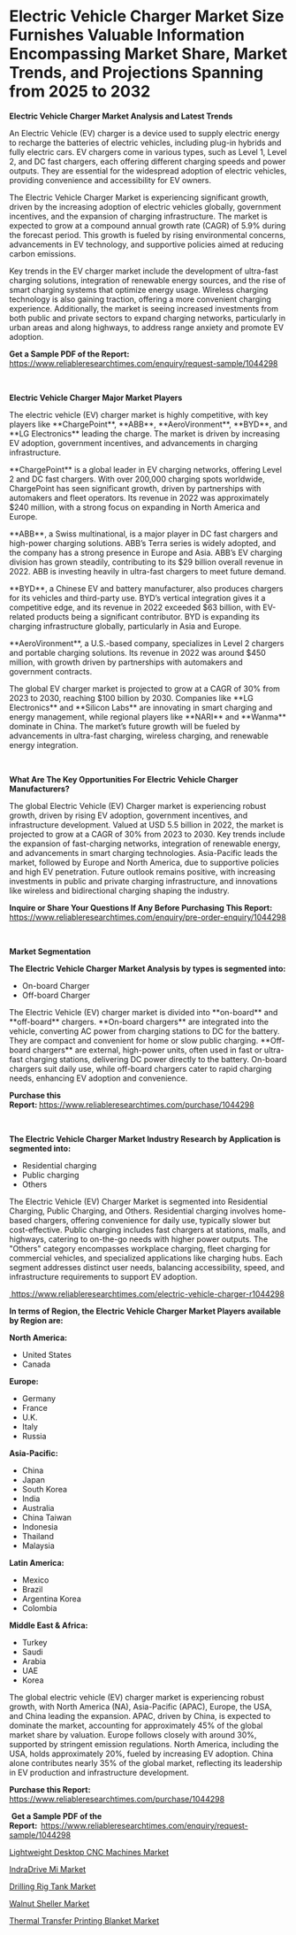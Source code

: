 <p><h1>Electric Vehicle Charger Market Size Furnishes Valuable Information Encompassing Market Share, Market Trends, and Projections Spanning from 2025 to 2032</h1></p><p><strong>Electric Vehicle Charger Market Analysis and Latest Trends</strong></p>
<p><p>An Electric Vehicle (EV) charger is a device used to supply electric energy to recharge the batteries of electric vehicles, including plug-in hybrids and fully electric cars. EV chargers come in various types, such as Level 1, Level 2, and DC fast chargers, each offering different charging speeds and power outputs. They are essential for the widespread adoption of electric vehicles, providing convenience and accessibility for EV owners.</p><p>The Electric Vehicle Charger Market is experiencing significant growth, driven by the increasing adoption of electric vehicles globally, government incentives, and the expansion of charging infrastructure. The market is expected to grow at a compound annual growth rate (CAGR) of 5.9% during the forecast period. This growth is fueled by rising environmental concerns, advancements in EV technology, and supportive policies aimed at reducing carbon emissions.</p><p>Key trends in the EV charger market include the development of ultra-fast charging solutions, integration of renewable energy sources, and the rise of smart charging systems that optimize energy usage. Wireless charging technology is also gaining traction, offering a more convenient charging experience. Additionally, the market is seeing increased investments from both public and private sectors to expand charging networks, particularly in urban areas and along highways, to address range anxiety and promote EV adoption.</p></p>
<p><strong>Get a Sample PDF of the Report:&nbsp;</strong> <a href="https://www.reliableresearchtimes.com/enquiry/request-sample/1044298?utm_campaign=2035&utm_medium=2&utm_source=Github&utm_content=ia&utm_term=22012025&utm_id=electric-vehicle-charger">https://www.reliableresearchtimes.com/enquiry/request-sample/1044298</a></p>
<p>&nbsp;</p>
<p><strong>Electric Vehicle Charger Major Market Players</strong></p>
<p><p>The electric vehicle (EV) charger market is highly competitive, with key players like **ChargePoint**, **ABB**, **AeroVironment**, **BYD**, and **LG Electronics** leading the charge. The market is driven by increasing EV adoption, government incentives, and advancements in charging infrastructure.</p><p>**ChargePoint** is a global leader in EV charging networks, offering Level 2 and DC fast chargers. With over 200,000 charging spots worldwide, ChargePoint has seen significant growth, driven by partnerships with automakers and fleet operators. Its revenue in 2022 was approximately $240 million, with a strong focus on expanding in North America and Europe.</p><p>**ABB**, a Swiss multinational, is a major player in DC fast chargers and high-power charging solutions. ABB’s Terra series is widely adopted, and the company has a strong presence in Europe and Asia. ABB’s EV charging division has grown steadily, contributing to its $29 billion overall revenue in 2022. ABB is investing heavily in ultra-fast chargers to meet future demand.</p><p>**BYD**, a Chinese EV and battery manufacturer, also produces chargers for its vehicles and third-party use. BYD’s vertical integration gives it a competitive edge, and its revenue in 2022 exceeded $63 billion, with EV-related products being a significant contributor. BYD is expanding its charging infrastructure globally, particularly in Asia and Europe.</p><p>**AeroVironment**, a U.S.-based company, specializes in Level 2 chargers and portable charging solutions. Its revenue in 2022 was around $450 million, with growth driven by partnerships with automakers and government contracts.</p><p>The global EV charger market is projected to grow at a CAGR of 30% from 2023 to 2030, reaching $100 billion by 2030. Companies like **LG Electronics** and **Silicon Labs** are innovating in smart charging and energy management, while regional players like **NARI** and **Wanma** dominate in China. The market’s future growth will be fueled by advancements in ultra-fast charging, wireless charging, and renewable energy integration.</p></p>
<p>&nbsp;</p>
<p><strong>What Are The Key Opportunities For Electric Vehicle Charger Manufacturers?</strong></p>
<p><p>The global Electric Vehicle (EV) Charger market is experiencing robust growth, driven by rising EV adoption, government incentives, and infrastructure development. Valued at USD 5.5 billion in 2022, the market is projected to grow at a CAGR of 30% from 2023 to 2030. Key trends include the expansion of fast-charging networks, integration of renewable energy, and advancements in smart charging technologies. Asia-Pacific leads the market, followed by Europe and North America, due to supportive policies and high EV penetration. Future outlook remains positive, with increasing investments in public and private charging infrastructure, and innovations like wireless and bidirectional charging shaping the industry.</p></p>
<p><strong>Inquire or Share Your Questions If Any Before Purchasing This Report:</strong> <a href="https://www.reliableresearchtimes.com/enquiry/pre-order-enquiry/1044298?utm_campaign=2035&utm_medium=2&utm_source=Github&utm_content=ia&utm_term=22012025&utm_id=electric-vehicle-charger">https://www.reliableresearchtimes.com/enquiry/pre-order-enquiry/1044298</a></p>
<p>&nbsp;</p>
<p><strong>Market Segmentation</strong></p>
<p><strong>The Electric Vehicle Charger Market Analysis by types is segmented into:</strong></p>
<p><ul><li>On-board Charger</li><li>Off-board Charger</li></ul></p>
<p><p>The Electric Vehicle (EV) charger market is divided into **on-board** and **off-board** chargers. **On-board chargers** are integrated into the vehicle, converting AC power from charging stations to DC for the battery. They are compact and convenient for home or slow public charging. **Off-board chargers** are external, high-power units, often used in fast or ultra-fast charging stations, delivering DC power directly to the battery. On-board chargers suit daily use, while off-board chargers cater to rapid charging needs, enhancing EV adoption and convenience.</p></p>
<p><strong>Purchase this Report:&nbsp;</strong><a href="https://www.reliableresearchtimes.com/purchase/1044298?utm_campaign=2035&utm_medium=2&utm_source=Github&utm_content=ia&utm_term=22012025&utm_id=electric-vehicle-charger">https://www.reliableresearchtimes.com/purchase/1044298</a></p>
<p>&nbsp;</p>
<p><strong>The Electric Vehicle Charger Market Industry Research by Application is segmented into:</strong></p>
<p><ul><li>Residential charging</li><li>Public charging</li><li>Others</li></ul></p>
<p><p>The Electric Vehicle (EV) Charger Market is segmented into Residential Charging, Public Charging, and Others. Residential charging involves home-based chargers, offering convenience for daily use, typically slower but cost-effective. Public charging includes fast chargers at stations, malls, and highways, catering to on-the-go needs with higher power outputs. The "Others" category encompasses workplace charging, fleet charging for commercial vehicles, and specialized applications like charging hubs. Each segment addresses distinct user needs, balancing accessibility, speed, and infrastructure requirements to support EV adoption.</p></p>
<p><a href="https://www.reliableresearchtimes.com/electric-vehicle-charger-r1044298?utm_campaign=2035&utm_medium=2&utm_source=Github&utm_content=ia&utm_term=22012025&utm_id=electric-vehicle-charger">&nbsp;https://www.reliableresearchtimes.com/electric-vehicle-charger-r1044298</a></p>
<p><strong>In terms of Region, the Electric Vehicle Charger Market Players available by Region are:</strong></p>
<p>
    <p> <strong> North America: </strong>
        <ul>
            <li>United States</li>
            <li>Canada</li>
        </ul>
        </p> 
    <p> <strong> Europe: </strong>
        <ul>
            <li>Germany</li>
            <li>France</li>
            <li>U.K.</li>
            <li>Italy</li>
            <li>Russia</li>
        </ul>
        </p> 
    <p> <strong> Asia-Pacific: </strong>
        <ul>
            <li>China</li>
            <li>Japan</li>
            <li>South Korea</li>
            <li>India</li>
            <li>Australia</li>
            <li>China Taiwan</li>
            <li>Indonesia</li>
            <li>Thailand</li>
            <li>Malaysia</li>
        </ul>
        </p> 
    <p> <strong> Latin America: </strong>
        <ul>
            <li>Mexico</li>
            <li>Brazil</li>
            <li>Argentina Korea</li>
            <li>Colombia</li>
        </ul>
        </p> 
    <p> <strong> Middle East & Africa: </strong>
        <ul>
            <li>Turkey</li>
            <li>Saudi</li>
            <li>Arabia</li>
            <li>UAE</li>
            <li>Korea</li>
        </ul>
    </p>
    </p>
<p><p>The global electric vehicle (EV) charger market is experiencing robust growth, with North America (NA), Asia-Pacific (APAC), Europe, the USA, and China leading the expansion. APAC, driven by China, is expected to dominate the market, accounting for approximately 45% of the global market share by valuation. Europe follows closely with around 30%, supported by stringent emission regulations. North America, including the USA, holds approximately 20%, fueled by increasing EV adoption. China alone contributes nearly 35% of the global market, reflecting its leadership in EV production and infrastructure development.</p></p>
<p><strong>Purchase this Report: </strong><a href="https://www.reliableresearchtimes.com/purchase/1044298?utm_campaign=2035&utm_medium=2&utm_source=Github&utm_content=ia&utm_term=22012025&utm_id=electric-vehicle-charger">https://www.reliableresearchtimes.com/purchase/1044298</a></p>
<p>&nbsp;<strong>Get a Sample PDF of the Report:&nbsp;&nbsp;</strong><a href="https://www.reliableresearchtimes.com/enquiry/request-sample/1044298?utm_campaign=2035&utm_medium=2&utm_source=Github&utm_content=ia&utm_term=22012025&utm_id=electric-vehicle-charger">https://www.reliableresearchtimes.com/enquiry/request-sample/1044298</a></p>
<p><strong></strong></p>
<p><p><a href="https://www.linkedin.com/pulse/research-examination-onthe-lightweight-desktop-cnc-machines-raikf?utm_campaign=2035&utm_medium=2&utm_source=Github&utm_content=ia&utm_term=22012025&utm_id=electric-vehicle-charger">Lightweight Desktop CNC Machines Market</a></p><p><a href="https://www.linkedin.com/pulse/significant-growth-expected-indradrive-mi-market-projected-xrwbc?utm_campaign=2035&utm_medium=2&utm_source=Github&utm_content=ia&utm_term=22012025&utm_id=electric-vehicle-charger">IndraDrive Mi Market</a></p><p><a href="https://www.linkedin.com/pulse/drilling-rig-tank-market-trends-historical-forecast-21xyc?utm_campaign=2035&utm_medium=2&utm_source=Github&utm_content=ia&utm_term=22012025&utm_id=electric-vehicle-charger">Drilling Rig Tank Market</a></p><p><a href="https://www.linkedin.com/pulse/comprehensive-walnut-sheller-market-analysis-sales-channel-qesdf?utm_campaign=2035&utm_medium=2&utm_source=Github&utm_content=ia&utm_term=22012025&utm_id=electric-vehicle-charger">Walnut Sheller Market</a></p><p><a href="https://www.linkedin.com/pulse/thermal-transfer-printing-blanket-market-size-set-grow-rapidly-rftaf?utm_campaign=2035&utm_medium=2&utm_source=Github&utm_content=ia&utm_term=22012025&utm_id=electric-vehicle-charger">Thermal Transfer Printing Blanket Market</a></p></p>